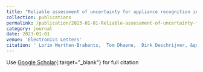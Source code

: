 ```yaml
---
title: "Reliable assessment of uncertainty for appliance recognition in NILM using conformal prediction"
collection: publications
permalink: /publication/2023-01-01-Reliable-assessment-of-uncertainty-for-appliance-recognition-in-NILM-using-conformal-prediction
category: journal
date: 2023-01-01
venue: 'Electronics Letters'
citation: ' Lorin Werthen-Brabants,  Tom Dhaene,  Dirk Deschrijver, &quot;Reliable assessment of uncertainty for appliance recognition in NILM using conformal prediction.&quot; Electronics Letters, 2023.'
---
```

Use [Google Scholar](https://scholar.google.com/scholar?q=Reliable+assessment+of+uncertainty+for+appliance+recognition+in+NILM+using+conformal+prediction){:target="_blank"} for full citation